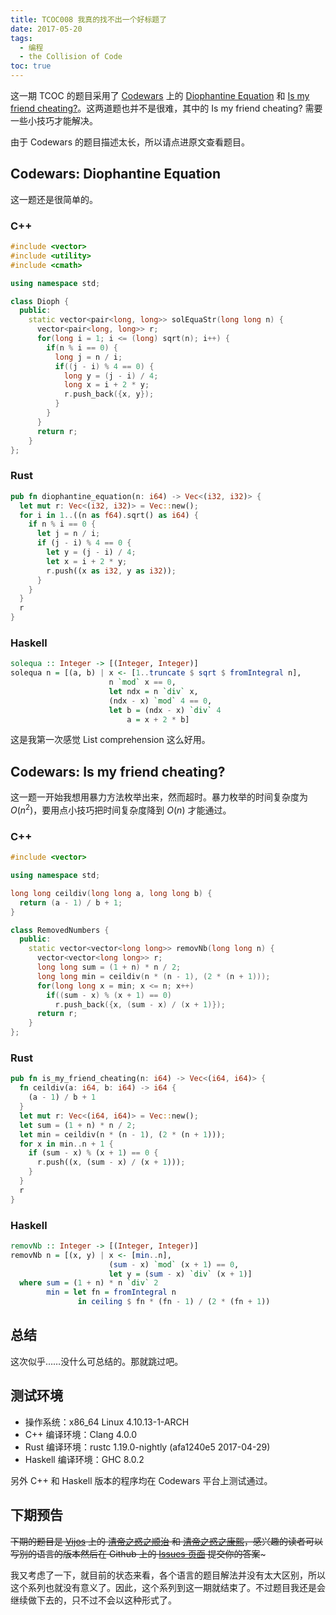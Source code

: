 ```yaml
---
title: TCOC008 我真的找不出一个好标题了
date: 2017-05-20
tags:
  - 编程
  - the Collision of Code
toc: true
---
```


这一期 TCOC 的题目采用了 [Codewars](https://www.codewars.com/) 上的 [Diophantine Equation](https://www.codewars.com/kata/diophantine-equation) 和 [Is my friend cheating?](https://www.codewars.com/kata/is-my-friend-cheating)。这两道题也并不是很难，其中的 Is my friend cheating? 需要一些小技巧才能解决。

<!-- more -->

由于 Codewars 的题目描述太长，所以请点进原文查看题目。

## Codewars: Diophantine Equation

这一题还是很简单的。

### C++

```cpp
#include <vector>
#include <utility>
#include <cmath>

using namespace std;

class Dioph {
  public:
    static vector<pair<long, long>> solEquaStr(long long n) {
      vector<pair<long, long>> r;
      for(long i = 1; i <= (long) sqrt(n); i++) {
        if(n % i == 0) {
          long j = n / i;
          if((j - i) % 4 == 0) {
            long y = (j - i) / 4;
            long x = i + 2 * y;
            r.push_back({x, y});
          }
        }
      }
      return r;
    }
};
```

### Rust

```rust
pub fn diophantine_equation(n: i64) -> Vec<(i32, i32)> {
  let mut r: Vec<(i32, i32)> = Vec::new();
  for i in 1..((n as f64).sqrt() as i64) {
    if n % i == 0 {
      let j = n / i;
      if (j - i) % 4 == 0 {
        let y = (j - i) / 4;
        let x = i + 2 * y;
        r.push((x as i32, y as i32));
      }
    }
  }
  r
}
```

### Haskell

```haskell
solequa :: Integer -> [(Integer, Integer)]
solequa n = [(a, b) | x <- [1..truncate $ sqrt $ fromIntegral n],
                      n `mod` x == 0,
                      let ndx = n `div` x,
                      (ndx - x) `mod` 4 == 0,
                      let b = (ndx - x) `div` 4
                          a = x + 2 * b]
```

这是我第一次感觉 List comprehension 这么好用。

## Codewars: Is my friend cheating?

这一题一开始我想用暴力方法枚举出来，然而超时。暴力枚举的时间复杂度为 $O(n ^ 2)$，要用点小技巧把时间复杂度降到 $O(n)$ 才能通过。

### C++

```cpp
#include <vector>

using namespace std;

long long ceildiv(long long a, long long b) {
  return (a - 1) / b + 1;
}

class RemovedNumbers {
  public:
    static vector<vector<long long>> removNb(long long n) {
      vector<vector<long long>> r;
      long long sum = (1 + n) * n / 2;
      long long min = ceildiv(n * (n - 1), (2 * (n + 1)));
      for(long long x = min; x <= n; x++)
        if((sum - x) % (x + 1) == 0)
          r.push_back({x, (sum - x) / (x + 1)});
      return r;
    }
};
```

### Rust

```rust
pub fn is_my_friend_cheating(n: i64) -> Vec<(i64, i64)> {
  fn ceildiv(a: i64, b: i64) -> i64 {
    (a - 1) / b + 1
  }
  let mut r: Vec<(i64, i64)> = Vec::new();
  let sum = (1 + n) * n / 2;
  let min = ceildiv(n * (n - 1), (2 * (n + 1)));
  for x in min..n + 1 {
    if (sum - x) % (x + 1) == 0 {
      r.push((x, (sum - x) / (x + 1)));
    }
  }
  r
}
```

### Haskell

```haskell
removNb :: Integer -> [(Integer, Integer)]
removNb n = [(x, y) | x <- [min..n],
                      (sum - x) `mod` (x + 1) == 0,
                      let y = (sum - x) `div` (x + 1)]
  where sum = (1 + n) * n `div` 2
        min = let fn = fromIntegral n
               in ceiling $ fn * (fn - 1) / (2 * (fn + 1))
```

## 总结

这次似乎……没什么可总结的。那就跳过吧。

## 测试环境

- 操作系统：x86_64 Linux 4.10.13-1-ARCH
- C++ 编译环境：Clang 4.0.0
- Rust 编译环境：rustc 1.19.0-nightly (afa1240e5 2017-04-29)
- Haskell 编译环境：GHC 8.0.2

另外 C++ 和 Haskell 版本的程序均在 Codewars 平台上测试通过。

## 下期预告

~~下期的题目是 [Vijos](https:/vijos.org/) 上的 [清帝之惑之顺治](https://vijos.org/p/1011) 和 [清帝之惑之康熙](https://vijos.org/p/1009)，感兴趣的读者可以写别的语言的版本然后在 Github 上的 [Issues 页面](https://github.com/parorezo/blog/issues) 提交你的答案~~~

我又考虑了一下，就目前的状态来看，各个语言的题目解法并没有太大区别，所以这个系列也就没有意义了。因此，这个系列到这一期就结束了。不过题目我还是会继续做下去的，只不过不会以这种形式了。
